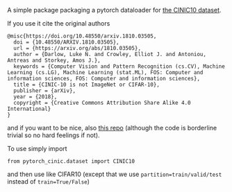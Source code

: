 A simple package packaging a pytorch dataloader for [the CINIC10 dataset](https://datashare.ed.ac.uk/handle/10283/3192 ).

If you use it cite the original authors

```
@misc{https://doi.org/10.48550/arxiv.1810.03505,
  doi = {10.48550/ARXIV.1810.03505},
  url = {https://arxiv.org/abs/1810.03505},
  author = {Darlow, Luke N. and Crowley, Elliot J. and Antoniou, Antreas and Storkey, Amos J.},
  keywords = {Computer Vision and Pattern Recognition (cs.CV), Machine Learning (cs.LG), Machine Learning (stat.ML), FOS: Computer and information sciences, FOS: Computer and information sciences},
  title = {CINIC-10 is not ImageNet or CIFAR-10},
  publisher = {arXiv},
  year = {2018},
  copyright = {Creative Commons Attribution Share Alike 4.0 International}
}
```

and if you want to be nice, also [this repo](https://github.com/igor-krawczuk/pytorch-cinic) (although the code is borderline trivial so no hard feelings if not).

To use simply import 

`from pytorch_cinic.dataset import CINIC10`

and then use like CIFAR10 (except that we use `partition=train/valid/test` instead of `train=True/False`)
